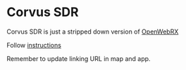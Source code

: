 # Corvus SDR

Corvus SDR is just a stripped down version of [OpenWebRX](https://github.com/simonyiszk/openwebrx)

Follow [instructions](https://github.com/simonyiszk/openwebrx/wiki)

Remember to update linking URL in map and app.


